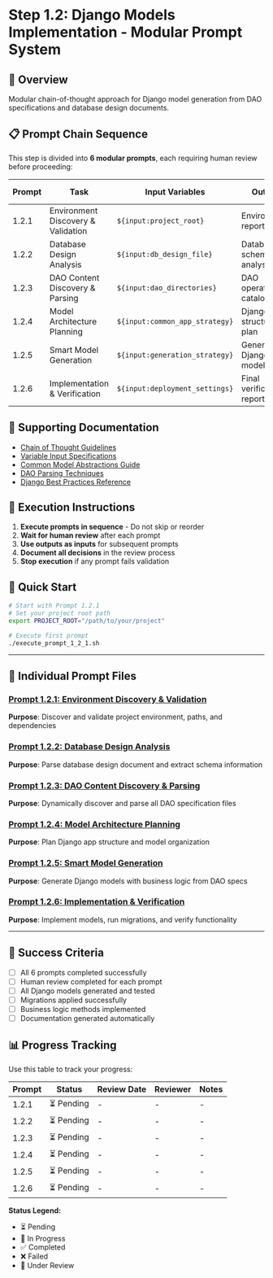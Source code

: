 # Step 1.2: Django Models Implementation - Modular Prompt System

## 🎯 Overview
Modular chain-of-thought approach for Django model generation from DAO specifications and database design documents.

## 📋 Prompt Chain Sequence

This step is divided into **6 modular prompts**, each requiring human review before proceeding:

| Prompt | Task | Input Variables | Output | Review Required |
|--------|------|----------------|--------|-----------------|
| 1.2.1 | Environment Discovery & Validation | `${input:project_root}` | Environment report | ✅ Yes |
| 1.2.2 | Database Design Analysis | `${input:db_design_file}` | Database schema analysis | ✅ Yes |
| 1.2.3 | DAO Content Discovery & Parsing | `${input:dao_directories}` | DAO operations catalog | ✅ Yes |
| 1.2.4 | Model Architecture Planning | `${input:common_app_strategy}` | Django app structure plan | ✅ Yes |
| 1.2.5 | Smart Model Generation | `${input:generation_strategy}` | Generated Django models | ✅ Yes |
| 1.2.6 | Implementation & Verification | `${input:deployment_settings}` | Final verification report | ✅ Yes |

## 🔗 Supporting Documentation

- [Chain of Thought Guidelines](./docs/chain_of_thought_guidelines.md)
- [Variable Input Specifications](./docs/variable_input_specs.md)
- [Common Model Abstractions Guide](./docs/common_model_abstractions.md)
- [DAO Parsing Techniques](./docs/dao_parsing_techniques.md)
- [Django Best Practices Reference](./docs/django_best_practices.md)

## 🚀 Execution Instructions

1. **Execute prompts in sequence** - Do not skip or reorder
2. **Wait for human review** after each prompt
3. **Use outputs as inputs** for subsequent prompts
4. **Document all decisions** in the review process
5. **Stop execution** if any prompt fails validation

## 📝 Quick Start

```bash
# Start with Prompt 1.2.1
# Set your project root path
export PROJECT_ROOT="/path/to/your/project"

# Execute first prompt
./execute_prompt_1_2_1.sh
```

---

## 🔧 Individual Prompt Files

### [Prompt 1.2.1: Environment Discovery & Validation](./prompts/prompt_1_2_1_environment_discovery.md)
**Purpose**: Discover and validate project environment, paths, and dependencies

### [Prompt 1.2.2: Database Design Analysis](./prompts/prompt_1_2_2_database_analysis.md)  
**Purpose**: Parse database design document and extract schema information

### [Prompt 1.2.3: DAO Content Discovery & Parsing](./prompts/prompt_1_2_3_dao_discovery.md)
**Purpose**: Dynamically discover and parse all DAO specification files

### [Prompt 1.2.4: Model Architecture Planning](./prompts/prompt_1_2_4_architecture_planning.md)
**Purpose**: Plan Django app structure and model organization

### [Prompt 1.2.5: Smart Model Generation](./prompts/prompt_1_2_5_model_generation.md)
**Purpose**: Generate Django models with business logic from DAO specs

### [Prompt 1.2.6: Implementation & Verification](./prompts/prompt_1_2_6_implementation.md)
**Purpose**: Implement models, run migrations, and verify functionality

---

## 🎯 Success Criteria

- [ ] All 6 prompts completed successfully
- [ ] Human review completed for each prompt
- [ ] All Django models generated and tested
- [ ] Migrations applied successfully
- [ ] Business logic methods implemented
- [ ] Documentation generated automatically

## 📊 Progress Tracking

Use this table to track your progress:

| Prompt | Status | Review Date | Reviewer | Notes |
|--------|--------|-------------|----------|-------|
| 1.2.1 | ⏳ Pending | - | - | - |
| 1.2.2 | ⏳ Pending | - | - | - |
| 1.2.3 | ⏳ Pending | - | - | - |
| 1.2.4 | ⏳ Pending | - | - | - |
| 1.2.5 | ⏳ Pending | - | - | - |
| 1.2.6 | ⏳ Pending | - | - | - |

**Status Legend:**
- ⏳ Pending
- 🔄 In Progress  
- ✅ Completed
- ❌ Failed
- 🔄 Under Review